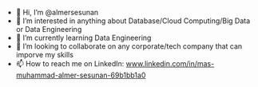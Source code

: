 - 👋 Hi, I’m @almersesunan
- 👀 I’m interested in anything about Database/Cloud Computing/Big Data or Data Engineering
- 🌱 I’m currently learning Data Engineering
- 💞️ I’m looking to collaborate on any corporate/tech company that can imporve my skills
- 📫 How to reach me on LinkedIn: www.linkedin.com/in/mas-muhammad-almer-sesunan-69b1bb1a0

<!---
almersesunan/almersesunan is a ✨ special ✨ repository because its `README.md` (this file) appears on your GitHub profile.
You can click the Preview link to take a look at your changes.
--->
